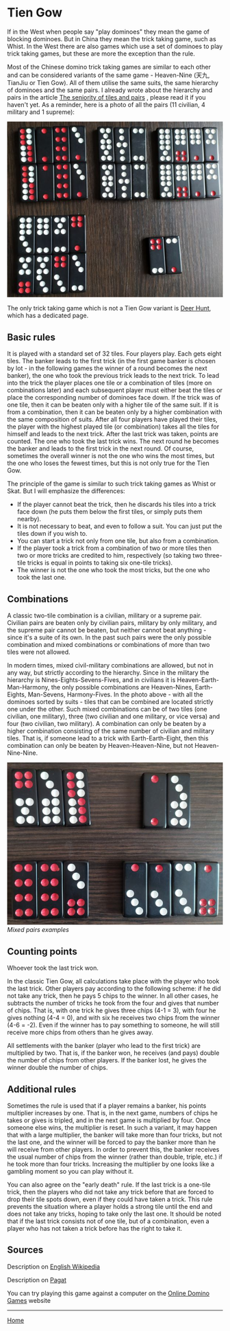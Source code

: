 # Tien Gow

If in the West when people say "play dominoes" they mean the game of blocking dominoes. But in China they mean the trick taking game, such as Whist. In the West there are also games which use a set of dominoes to play trick taking games, but these are more the exception than the rule. 

Most of the Chinese domino trick taking games are similar to each other and can be considered variants of the same game - Heaven-Nine (天九, TianJiu or Tien Gow). All of them utilise the same suits, the same hierarchy of dominoes and the same pairs. I already wrote about the hierarchy and pairs in the article [The seniority of tiles and pairs](/gupai/tiles-and-pairs-hierarchy.html) , please read it if you haven't yet. As a reminder, here is a photo of all the pairs (11 civilian, 4 military and 1 supreme): 

![](/docs/assets/images/gupai/gupai-deck.jpg)  

The only trick taking game which is not a Tien Gow variant is [Deer Hunt](/gupai/tien-gow/deerhunt.html), which has a dedicated page.

## Basic rules 

It is played with a standard set of 32 tiles. Four players play. Each gets eight tiles. The banker leads to the first trick (in the first game banker is chosen by lot - in the following games the winner of a round becomes the next banker), the one who took the previous trick leads to the next trick. To lead into the trick the player places one tile or a combination of tiles (more on combinations later) and each subsequent player must either beat the tiles or place the corresponding number of dominoes face down. If the trick was of one tile, then it can be beaten only with a higher tile of the same suit. If it is from a combination, then it can be beaten only by a higher combination with the same composition of suits. After all four players have played their tiles, the player with the highest played tile (or combination) takes all the tiles for himself and leads to the next trick. After the last trick was taken, points are counted. The one who took the last trick wins. The next round he becomes the banker and leads to the first trick in the next round. Of course, sometimes the overall winner is not the one who wins the most times, but the one who loses the fewest times, but this is not only true for the Tien Gow. 

The principle of the game is similar to such trick taking games as Whist or Skat. But I will emphasize the differences: 

 - If the player cannot beat the trick, then he discards his tiles into a trick face down (he puts them below the first tiles, or simply puts them nearby).
 - It is not necessary to beat, and even to follow a suit. You can just put the tiles down if you wish to.
 - You can start a trick not only from one tile, but also from a combination.
 - If the player took a trick from a combination of two or more tiles then two or more tricks are credited to him, respectively (so taking two three-tile tricks is equal in points to taking six one-tile tricks).
 - The winner is not the one who took the most tricks, but the one who took the last one.

## Combinations 

A classic two-tile combination is a civilian, military or a supreme pair. Civilian pairs are beaten only by civilian pairs, military by only military, and the supreme pair cannot be beaten, but neither cannot beat anything - since it's a suite of its own. In the past such pairs were the only possible combination and mixed combinations or combinations of more than two tiles were not allowed. 

In modern times, mixed civil-military combinations are allowed, but not in any way, but strictly according to the hierarchy. Since in the military the hierarchy is Nines-Eights-Sevens-Fives, and in civilians it is Heaven-Earth-Man-Harmony, the only possible combinations are Heaven-Nines, Earth-Eights, Man-Sevens, Harmony-Fives. In the photo above - with all the dominoes sorted by suits -  tiles that can be combined are located strictly one under the other. Such mixed combinations can be of two tiles (one civilian, one military), three (two civilian and one military, or vice versa) and four (two civilian, two military). A combination can only be beaten by a higher combination consisting of the same number of civilian and military tiles. That is, if someone lead to a trick with Earth-Earth-Eight, then this combination can only be beaten by Heaven-Heaven-Nine, but not Heaven-Nine-Nine. 

![](/docs/assets/images/gupai/tiengow-mixed-pairs.jpg)  
_Mixed pairs examples_

## Counting points 

Whoever took the last trick won. 

In the classic Tien Gow, all calculations take place with the player who took the last trick. Other players pay according to the following scheme: if he did not take any trick, then he pays 5 chips to the winner. In all other cases, he subtracts the number of tricks he took from the four and gives that number of chips. That is, with one trick he gives three chips (4-1 = 3), with four he gives nothing (4-4 = 0), and with six he receives two chips from the winner (4-6 = -2). Even if the winner has to pay something to someone, he will still receive more chips from others than he gives away. 

All settlements with the banker (player who lead to the first trick) are multiplied by two. That is, if the banker won, he receives (and pays) double the number of chips from other players. If the banker lost, he gives the winner double the number of chips. 

## Additional rules 

Sometimes the rule is used that if a player remains a banker, his points multiplier increases by one. That is, in the next game, numbers of chips he takes or gives is tripled, and in the next game is multiplied by four. Once someone else wins, the multiplier is reset. In such a variant, it may happen that with a large multiplier, the banker will take more than four tricks, but not the last one, and the winner will be forced to pay the banker more than he will receive from other players. In order to prevent this, the banker receives the usual number of chips from the winner (rather than double, triple, etc.) if he took more than four tricks. Increasing the multiplier by one looks like a gambling moment so you can play without it. 

You can also agree on the "early death" rule. If the last trick is a one-tile trick, then the players who did not take any trick before that are forced to drop their tile spots down, even if they could have taken a trick. This rule prevents the situation where a player holds a strong tile until the end and does not take any tricks, hoping to take only the last one. It should be noted that if the last trick consists not of one tile, but of a combination, even a player who has not taken a trick before has the right to take it. 

## Sources 

Description on [English Wikipedia](https://en.wikipedia.org/wiki/Tien_Gow#Domino_games) 

Description on [Pagat](https://www.pagat.com/domino/trick/tiengow.html) 

You can try playing this game against a computer on the [Online Domino Games](http://www.onlinedominogames.com/tien-gow) website 

---  

[Home](/gupai/index.html)
